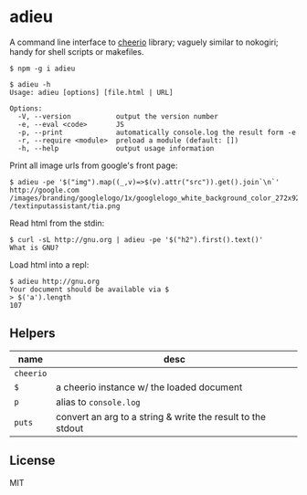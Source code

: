 # adieu

A command line interface to [cheerio][] library; vaguely similar to
nokogiri; handy for shell scripts or makefiles.

    $ npm -g i adieu

~~~
$ adieu -h
Usage: adieu [options] [file.html | URL]

Options:
  -V, --version           output the version number
  -e, --eval <code>       JS
  -p, --print             automatically console.log the result form -e
  -r, --require <module>  preload a module (default: [])
  -h, --help              output usage information
~~~

Print all image urls from google's front page:

~~~
$ adieu -pe '$("img").map((_,v)=>$(v).attr("src")).get().join`\n`' http://google.com
/images/branding/googlelogo/1x/googlelogo_white_background_color_272x92dp.png
/textinputassistant/tia.png
~~~

Read html from the stdin:

~~~
$ curl -sL http://gnu.org | adieu -pe '$("h2").first().text()'
What is GNU?
~~~

Load html into a repl:

~~~
$ adieu http://gnu.org
Your document should be available via $
> $('a').length
107
~~~

## Helpers

| name      | desc                                                        |
| --------- | ----------------------------------------------------------- |
| `cheerio` |                                                             |
| `$`       | a cheerio instance w/ the loaded document                   |
| `p`       | alias to `console.log`                                      |
| `puts`    | convert an arg to a string & write the result to the stdout |


## License

MIT

[cheerio]: https://github.com/cheeriojs/cheerio
